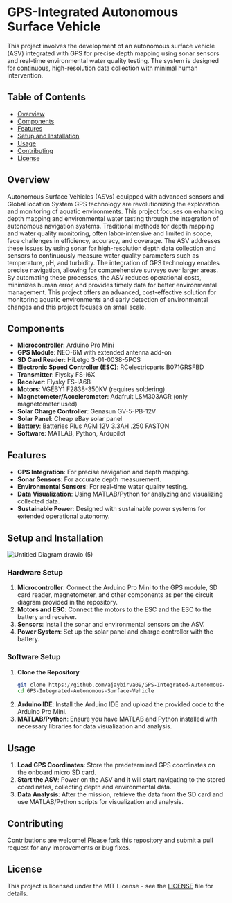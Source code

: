 # GPS-Integrated Autonomous Surface Vehicle

This project involves the development of an autonomous surface vehicle (ASV) integrated with GPS for precise depth mapping using sonar sensors and real-time environmental water quality testing. The system is designed for continuous, high-resolution data collection with minimal human intervention.

## Table of Contents

- [Overview](#overview)
- [Components](#components)
- [Features](#features)
- [Setup and Installation](#setup-and-installation)
- [Usage](#usage)
- [Contributing](#contributing)
- [License](#license)

## Overview

Autonomous Surface Vehicles (ASVs) equipped with advanced sensors and Global location System GPS technology are revolutionizing the exploration and monitoring of aquatic environments. This project focuses on enhancing depth mapping and environmental water testing through the integration of autonomous navigation systems. Traditional methods for depth mapping and water quality monitoring, often labor-intensive and limited in scope, face challenges in efficiency, accuracy, and coverage. The ASV addresses these issues by using sonar for high-resolution depth data collection and sensors to continuously measure water quality parameters such as temperature, pH, and turbidity. The integration of GPS technology enables precise navigation, allowing for comprehensive surveys over larger areas. By automating these processes, the ASV reduces operational costs, minimizes human error, and provides timely data for better environmental management. This project offers an advanced, cost-effective solution for monitoring aquatic environments and early detection of environmental changes and this project focuses on small scale. 

## Components

- **Microcontroller**: Arduino Pro Mini
- **GPS Module**: NEO-6M with extended antenna add-on
- **SD Card Reader**: HiLetgo 3-01-0038-5PCS
- **Electronic Speed Controller (ESC)**: RCelectricparts B071GRSFBD
- **Transmitter**: Flysky FS-i6X
- **Receiver**: Flysky FS-iA6B
- **Motors**: VGEBY1 F2838-350KV (requires soldering)
- **Magnetometer/Accelerometer**: Adafruit LSM303AGR (only magnetometer used)
- **Solar Charge Controller**: Genasun GV-5-PB-12V
- **Solar Panel**: Cheap eBay solar panel
- **Battery**: Batteries Plus AGM 12V 3.3AH .250 FASTON
- **Software**: MATLAB, Python, Ardupilot

## Features

- **GPS Integration**: For precise navigation and depth mapping.
- **Sonar Sensors**: For accurate depth measurement.
- **Environmental Sensors**: For real-time water quality testing.
- **Data Visualization**: Using MATLAB/Python for analyzing and visualizing collected data.
- **Sustainable Power**: Designed with sustainable power systems for extended operational autonomy.

## Setup and Installation
![Untitled Diagram drawio (5)](https://github.com/user-attachments/assets/06c4e8a8-789d-4006-9240-e28caa0300d2)



### Hardware Setup

1. **Microcontroller**: Connect the Arduino Pro Mini to the GPS module, SD card reader, magnetometer, and other components as per the circuit diagram provided in the repository.
2. **Motors and ESC**: Connect the motors to the ESC and the ESC to the battery and receiver.
3. **Sensors**: Install the sonar and environmental sensors on the ASV.
4. **Power System**: Set up the solar panel and charge controller with the battery.

### Software Setup

1. **Clone the Repository**
    ```sh
    git clone https://github.com/ajaybirva09/GPS-Integrated-Autonomous-Surface-Vehicle.git
    cd GPS-Integrated-Autonomous-Surface-Vehicle
    ```
2. **Arduino IDE**: Install the Arduino IDE and upload the provided code to the Arduino Pro Mini.
3. **MATLAB/Python**: Ensure you have MATLAB and Python installed with necessary libraries for data visualization and analysis.

## Usage

1. **Load GPS Coordinates**: Store the predetermined GPS coordinates on the onboard micro SD card.
2. **Start the ASV**: Power on the ASV and it will start navigating to the stored coordinates, collecting depth and environmental data.
3. **Data Analysis**: After the mission, retrieve the data from the SD card and use MATLAB/Python scripts for visualization and analysis.

## Contributing

Contributions are welcome! Please fork this repository and submit a pull request for any improvements or bug fixes.

## License

This project is licensed under the MIT License - see the [LICENSE](LICENSE) file for details.
